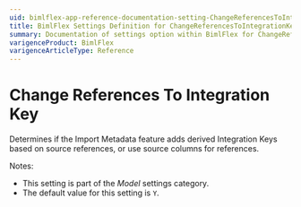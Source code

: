 ```yaml
---
uid: bimlflex-app-reference-documentation-setting-ChangeReferencesToIntegrationKey
title: BimlFlex Settings Definition for ChangeReferencesToIntegrationKey
summary: Documentation of settings option within BimlFlex for ChangeReferencesToIntegrationKey
varigenceProduct: BimlFlex
varigenceArticleType: Reference
---
```


# Change References To Integration Key

Determines if the Import Metadata feature adds derived Integration Keys based on source references, or use source columns for references.

Notes:

* This setting is part of the *Model* settings category.
* The default value for this setting is `Y`.
